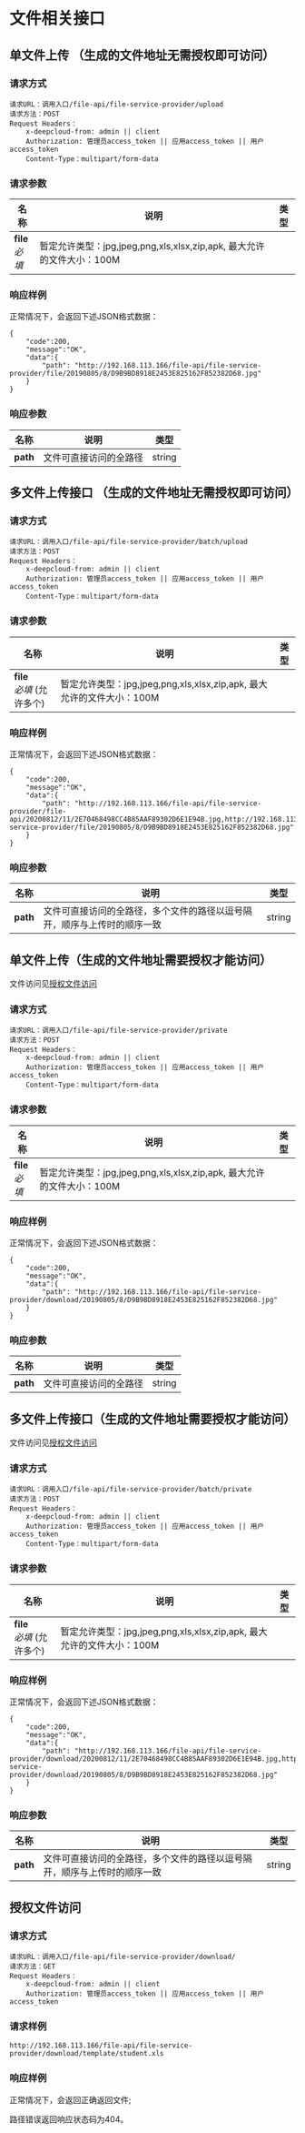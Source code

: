 # 文件相关接口

## 单文件上传 （生成的文件地址无需授权即可访问）

### 请求方式

```
请求URL：调用入口/file-api/file-service-provider/upload
请求方法：POST
Request Headers：
	x-deepcloud-from: admin || client
	Authorization: 管理员access_token || 应用access_token || 用户access_token
	Content-Type：multipart/form-data
```

### 请求参数

| 名称                         | 说明                           | 类型   |
| ---------------------------- | ------------------------------ | ------ |
| **file**  <br>*必填* | 暂定允许类型：jpg,jpeg,png,xls,xlsx,zip,apk, 最大允许的文件大小：100M                    |  |

### 响应样例

正常情况下，会返回下述JSON格式数据：

```
{
	"code":200,
	"message":"OK",
	"data":{
		"path": "http://192.168.113.166/file-api/file-service-provider/file/20190805/8/D9B9BD8918E2453E825162F852382D68.jpg"
	}
}
```

### 响应参数

|名称|说明|类型|
|---|---|---|
|**path**|文件可直接访问的全路径|string|

## 多文件上传接口 （生成的文件地址无需授权即可访问）

### 请求方式

```
请求URL：调用入口/file-api/file-service-provider/batch/upload
请求方法：POST
Request Headers：
	x-deepcloud-from: admin || client
	Authorization: 管理员access_token || 应用access_token || 用户access_token
	Content-Type：multipart/form-data
```

### 请求参数

| 名称                         | 说明                           | 类型   |
| ---------------------------- | ------------------------------ | ------ |
| **file**  <br>*必填* (允许多个) | 暂定允许类型：jpg,jpeg,png,xls,xlsx,zip,apk, 最大允许的文件大小：100M                    |  |

### 响应样例

正常情况下，会返回下述JSON格式数据：

```
{
	"code":200,
	"message":"OK",
	"data":{
		"path": "http://192.168.113.166/file-api/file-service-provider/file-api/20200812/11/2E70468498CC4B85AAF89302D6E1E94B.jpg,http://192.168.113.162:8094/file-service-provider/file/20190805/8/D9B9BD8918E2453E825162F852382D68.jpg"
	}
}
```

### 响应参数

|名称|说明|类型|
|---|---|---|
|**path**|文件可直接访问的全路径，多个文件的路径以逗号隔开，顺序与上传时的顺序一致|string|


## 单文件上传（生成的文件地址需要授权才能访问）

文件访问见[授权文件访问](#授权文件访问)

### 请求方式

```
请求URL：调用入口/file-api/file-service-provider/private
请求方法：POST
Request Headers：
	x-deepcloud-from: admin || client
	Authorization: 管理员access_token || 应用access_token || 用户access_token
	Content-Type：multipart/form-data
```

### 请求参数

| 名称                         | 说明                           | 类型   |
| ---------------------------- | ------------------------------ | ------ |
| **file**  <br>*必填* | 暂定允许类型：jpg,jpeg,png,xls,xlsx,zip,apk, 最大允许的文件大小：100M                    |  |

### 响应样例

正常情况下，会返回下述JSON格式数据：

```
{
	"code":200,
	"message":"OK",
	"data":{
		"path": "http://192.168.113.166/file-api/file-service-provider/download/20190805/8/D9B9BD8918E2453E825162F852382D68.jpg"
	}
}
```

### 响应参数

|名称|说明|类型|
|---|---|---|
|**path**|文件可直接访问的全路径|string|


## 多文件上传接口（生成的文件地址需要授权才能访问）

文件访问见[授权文件访问](#授权文件访问)

### 请求方式

```
请求URL：调用入口/file-api/file-service-provider/batch/private
请求方法：POST
Request Headers：
	x-deepcloud-from: admin || client
	Authorization: 管理员access_token || 应用access_token || 用户access_token
	Content-Type：multipart/form-data
```

### 请求参数

| 名称                         | 说明                           | 类型   |
| ---------------------------- | ------------------------------ | ------ |
| **file**  <br>*必填* (允许多个) | 暂定允许类型：jpg,jpeg,png,xls,xlsx,zip,apk, 最大允许的文件大小：100M                    |  |

### 响应样例

正常情况下，会返回下述JSON格式数据：

```
{
	"code":200,
	"message":"OK",
	"data":{
		"path": "http://192.168.113.166/file-api/file-service-provider/download/20200812/11/2E70468498CC4B85AAF89302D6E1E94B.jpg,http://192.168.113.162:8094/file-service-provider/download/20190805/8/D9B9BD8918E2453E825162F852382D68.jpg"
	}
}
```

### 响应参数

|名称|说明|类型|
|---|---|---|
|**path**|文件可直接访问的全路径，多个文件的路径以逗号隔开，顺序与上传时的顺序一致|string|

<!-- ## 文件读取接口

读取通过DT开放平台文件上传接口上传的文件。

直接访问DT文件服务生成的文件路径即可。

### 请求方式

```
请求URL：调用入口/file-api/file-service-provider/file/
请求方法：GET
Request Headers：
	x-deepcloud-from:client
	Authorization:应用access_token
```

### 请求样例

```
http://192.168.113.166/file-api/file-service-provider/file/20200728/19/808BC2379D454F1CB0856519D0F9688B.jpg
```

### 响应样例

正常情况下，会返回正确返回文件;

路径错误返回响应状态码为404。

-->

<!-- ## 文件下载接口

用于下载存储于固定路径、固定名称的模板等文件，若有上传文件需要请联系DT开发人员。

请求最终形成固定的文件路径URL。


### 请求方式

```
请求URL：调用入口/file-api/file-service-provider/download/
请求方法：GET
Request Headers：
	x-deepcloud-from:client
	Authorization:应用access_token
```

### 请求样例

```
http://192.168.113.166/file-api/file-service-provider/download/template/student.xls
```

### 响应样例

正常情况下，会返回正确返回文件;

路径错误返回响应状态码为404。

-->

## 授权文件访问


### 请求方式

```
请求URL：调用入口/file-api/file-service-provider/download/
请求方法：GET
Request Headers：
	x-deepcloud-from: admin || client 
	Authorization: 管理员access_token || 应用access_token || 用户access_token
```

### 请求样例

```
http://192.168.113.166/file-api/file-service-provider/download/template/student.xls
```

### 响应样例

正常情况下，会返回正确返回文件;

路径错误返回响应状态码为404。


